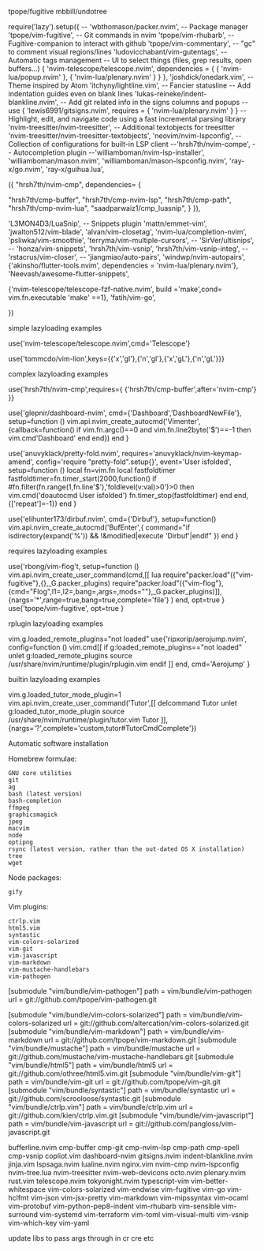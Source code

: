 tpope/fugitive
mbbill/undotree



require('lazy').setup({
--  'wbthomason/packer.nvim', -- Package manager
  'tpope/vim-fugitive', -- Git commands in nvim
  'tpope/vim-rhubarb', -- Fugitive-companion to interact with github
  'tpope/vim-commentary', -- "gc" to comment visual regions/lines
  'ludovicchabant/vim-gutentags', -- Automatic tags management
  -- UI to select things (files, grep results, open buffers...)
   { 'nvim-telescope/telescope.nvim', dependencies = { { 'nvim-lua/popup.nvim' }, { 'nvim-lua/plenary.nvim' } } },
  'joshdick/onedark.vim', -- Theme inspired by Atom
  'itchyny/lightline.vim', -- Fancier statusline
  -- Add indentation guides even on blank lines
  'lukas-reineke/indent-blankline.nvim',
  -- Add git related info in the signs columns and popups
  --use { 'lewis6991/gitsigns.nvim', requires = { 'nvim-lua/plenary.nvim' } }
  -- Highlight, edit, and navigate code using a fast incremental parsing library
  'nvim-treesitter/nvim-treesitter',
  -- Additional textobjects for treesitter
  'nvim-treesitter/nvim-treesitter-textobjects',
  'neovim/nvim-lspconfig', -- Collection of configurations for built-in LSP client
  --'hrsh7th/nvim-compe', -- Autocompletion plugin
  --'williamboman/nvim-lsp-installer',
   'williamboman/mason.nvim',
    'williamboman/mason-lspconfig.nvim',
  'ray-x/go.nvim',
  'ray-x/guihua.lua',

 ({
   "hrsh7th/nvim-cmp",
     dependencies= {

   "hrsh7th/cmp-buffer",
   "hrsh7th/cmp-nvim-lsp",
   "hrsh7th/cmp-path",
   "hrsh7th/cmp-nvim-lua",
   "saadparwaiz1/cmp_luasnip",
   }
 }),


  'L3MON4D3/LuaSnip', -- Snippets plugin
  'mattn/emmet-vim',
  'jwalton512/vim-blade',
  'alvan/vim-closetag',
  'nvim-lua/completion-nvim',
  'psliwka/vim-smoothie',
  'terryma/vim-multiple-cursors',
 -- 'SirVer/ultisnips',
--  'honza/vim-snippets',
  'hrsh7th/vim-vsnip',
  'hrsh7th/vim-vsnip-integ',
  --'rstacrus/vim-closer',
 -- 'jiangmiao/auto-pairs',
'windwp/nvim-autopairs',	
 {'akinsho/flutter-tools.nvim', dependencies = 'nvim-lua/plenary.nvim'},
  'Neevash/awesome-flutter-snippets',

 {'nvim-telescope/telescope-fzf-native.nvim', build ='make',cond= vim.fn.executable 'make' ==1},
'fatih/vim-go', 

})

 simple lazyloading examples

use{'nvim-telescope/telescope.nvim',cmd='Telescope'}

use{'tommcdo/vim-lion',keys={{'x','gl'},{'n','gl'},{'x','gL'},{'n','gL'}}}

complex lazyloading examples

use{'hrsh7th/nvim-cmp',requires={
    {'hrsh7th/cmp-buffer',after='nvim-cmp'}
}}

use{'glepnir/dashboard-nvim',
    cmd={'Dashboard','DashboardNewFile'},
    setup=function ()
        vim.api.nvim_create_autocmd('Vimenter',{callback=function()
            if vim.fn.argc()==0 and vim.fn.line2byte('$')==-1 then
                vim.cmd'Dashboard'
            end
        end})
    end
}

use{'anuvyklack/pretty-fold.nvim',
    requires='anuvyklack/nvim-keymap-amend',
    config='require "pretty-fold".setup{}',
    event='User isfolded',
    setup=function ()
        local fn=vim.fn
        local fastfoldtimer
        fastfoldtimer=fn.timer_start(2000,function()
            if #fn.filter(fn.range(1,fn.line'$'),'foldlevel(v:val)>0')>0 then
                vim.cmd('doautocmd User isfolded')
                fn.timer_stop(fastfoldtimer)
            end
        end,{['repeat']=-1})
    end
}

use{'elihunter173/dirbuf.nvim',
    cmd={'Dirbuf'},
    setup=function()
        vim.api.nvim_create_autocmd('BufEnter',{
            command="if isdirectory(expand('%')) && !&modified|execute 'Dirbuf'|endif"
        })
    end
}

requires lazyloading examples

use{'rbong/vim-flog't,
    setup=function ()
        vim.api.nvim_create_user_command(cmd,[[
        lua require"packer.load"({"vim-fugitive"},{},_G.packer_plugins)
        require"packer.load"({"vim-flog"},{cmd="Flog",l1=<line1>,l2=<line2>,bang=<q-bang>,args=<q-args>,mods="<mods>"},_G.packer_plugins)]],
            {nargs='*',range=true,bang=true,complete='file'}
        )
    end,
    opt=true
}
use{'tpope/vim-fugitive',
    opt=true
}

rplugin lazyloading examples

vim.g.loaded_remote_plugins="not loaded"
use{'ripxorip/aerojump.nvim',
    config=function ()
        vim.cmd[[
        if g:loaded_remote_plugins=="not loaded"
            unlet g:loaded_remote_plugins
            source /usr/share/nvim/runtime/plugin/rplugin.vim
        endif
        ]]
    end,
    cmd='Aerojump'
}

builtin lazyloading examples

vim.g.loaded_tutor_mode_plugin=1
vim.api.nvim_create_user_command('Tutor',[[
delcommand Tutor
unlet g:loaded_tutor_mode_plugin
source /usr/share/nvim/runtime/plugin/tutor.vim
Tutor <args>]],{nargs='?',complete='custom,tutor#TutorCmdComplete'})


Automatic software installation

Homebrew formulae:

    GNU core utilities
    git
    ag
    bash (latest version)
    bash-completion
    ffmpeg
    graphicsmagick
    jpeg
    macvim
    node
    optipng
    rsync (latest version, rather than the out-dated OS X installation)
    tree
    wget

Node packages:

    gify

Vim plugins:

    ctrlp.vim
    html5.vim
    syntastic
    vim-colors-solarized
    vim-git
    vim-javascript
    vim-markdown
    vim-mustache-handlebars
    vim-pathogen

[submodule "vim/bundle/vim-pathogen"]
	path = vim/bundle/vim-pathogen
	url = git://github.com/tpope/vim-pathogen.git

[submodule "vim/bundle/vim-colors-solarized"]
	path = vim/bundle/vim-colors-solarized
	url = git://github.com/altercation/vim-colors-solarized.git
[submodule "vim/bundle/vim-markdown"]
	path = vim/bundle/vim-markdown
	url = git://github.com/tpope/vim-markdown.git
[submodule "vim/bundle/mustache"]
	path = vim/bundle/mustache
	url = git://github.com/mustache/vim-mustache-handlebars.git
[submodule "vim/bundle/html5"]
	path = vim/bundle/html5
	url = git://github.com/othree/html5.vim.git
[submodule "vim/bundle/vim-git"]
	path = vim/bundle/vim-git
	url = git://github.com/tpope/vim-git.git
[submodule "vim/bundle/syntastic"]
	path = vim/bundle/syntastic
	url = git://github.com/scrooloose/syntastic.git
[submodule "vim/bundle/ctrlp.vim"]
	path = vim/bundle/ctrlp.vim
	url = git://github.com/kien/ctrlp.vim.git
[submodule "vim/bundle/vim-javascript"]
	path = vim/bundle/vim-javascript
	url = git://github.com/pangloss/vim-javascript.git


  bufferline.nvim
cmp-buffer
cmp-git
cmp-nvim-lsp
cmp-path
cmp-spell
cmp-vsnip
copliot.vim
dashboard-nvim
gitsigns.nvim
indent-blankline.nvim
jinja.vim
lspsaga.nvim
lualine.nvim
nginx.vim
nvim-cmp
nvim-lspconfig
nvim-tree.lua
nvim-treesitter
nvim-web-devicons
octo.nvim
plenary.nvim
rust.vim
telescope.nvim
tokyonight.nvim
typescript-vim
vim-better-whitespace
vim-colors-solarized
vim-endwise
vim-fugitive
vim-go
vim-hclfmt
vim-json
vim-jsx-pretty
vim-markdown
vim-mipssyntax
vim-ocaml
vim-protobuf
vim-python-pep8-indent
vim-rhubarb
vim-sensible
vim-surround
vim-systemd
vim-terraform
vim-toml
vim-visual-multi
vim-vsnip
vim-which-key
vim-yaml




update libs to pass args through in cr cre etc
